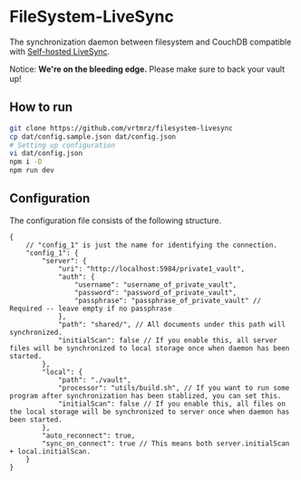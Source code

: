 # FileSystem-LiveSync

The synchronization daemon between filesystem and CouchDB compatible with [Self-hosted LiveSync](https://github.com/vrtmrz/obsidian-livesync).

Notice: **We're on the bleeding edge.** Please make sure to back your vault up!

## How to run

```sh
git clone https://github.com/vrtmrz/filesystem-livesync
cp dat/config.sample.json dat/config.json
# Setting up configuration
vi dat/config.json
npm i -D
npm run dev
```

## Configuration

The configuration file consists of the following structure.

```jsonc
{
    // "config_1" is just the name for identifying the connection.
    "config_1": {
        "server": {
            "uri": "http://localhost:5984/private1_vault",
            "auth": {
                "username": "username_of_private_vault",
                "password": "password_of_private_vault",
                "passphrase": "passphrase_of_private_vault" // Required -- leave empty if no passphrase
            },
            "path": "shared/", // All documents under this path will synchronized.
            "initialScan": false // If you enable this, all server files will be synchronized to local storage once when daemon has been started.
        },
        "local": {
            "path": "./vault",
            "processor": "utils/build.sh", // If you want to run some program after synchronization has been stablized, you can set this.
            "initialScan": false // If you enable this, all files on the local storage will be synchronized to server once when daemon has been started.
        },
        "auto_reconnect": true,
        "sync_on_connect": true // This means both server.initialScan + local.initialScan.
    }
}

```
